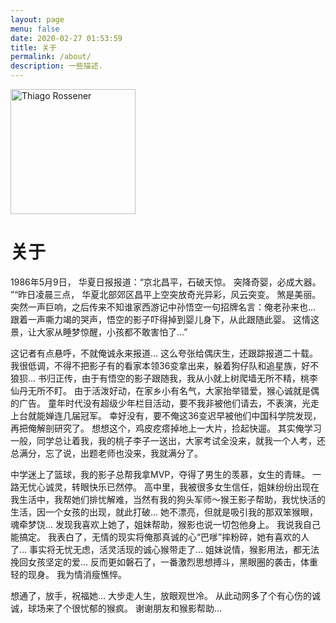 ```yaml
---
layout: page
menu: false
date: 2020-02-27 01:53:59
title: 关于
permalink: /about/
description: 一些描述.
---
```

<img class="img-rounded" src="/assets/img/uploads/profile.png" alt="Thiago Rossener" width="200">



# 关于﻿ 



1986年5月9日， 华夏日报报道：“京北昌平，石破天惊。 突降奇婴，必成大器。 ”“昨日凌晨三点， 华夏北部郊区昌平上空突放奇光异彩，风云突变。 煞是美丽。 突然一声巨响，之后传来不知谁家西游记中孙悟空一句招牌名言：俺老孙来也… 跟着一声嘶力竭的哭声，悟空的影子吓得掉到婴儿身下，从此跟随此婴。 这情这景，让大家从睡梦惊醒，小孩都不敢害怕了…”

这记者有点悬呼，不就俺诚永来报道… 这么夸张给偶庆生，还跟踪报道二十载。 我很低调，不得不把影子有的看家本领36变拿出来，躲着狗仔队和追星族，好不狼狈… 书归正传，由于有悟空的影子跟随我，我从小就上树爬墙无所不精，桃李仙丹无所不盯。 由于活泼好动，在家乡小有名气，大家抬举错爱，猴心诚就是偶的广告。 童年时代没有超级少年栏目活动，要不我非被他们请去，不表演，光走上台就能婵连几届冠军。 幸好没有，要不俺这36变迟早被他们中国科学院发现，再把俺解剖研究了。 想想这个，鸡皮疙瘩掉地上一大片，捡起快遛。 其实俺学习一般，同学总让着我，我的桃子李子一送出，大家考试全没来，就我一个人考，还总满分，忘了说，出题老师也没来，我就满分了。

中学迷上了篮球，我的影子总帮我拿MVP，夺得了男生的羡慕，女生的青睐。 一路无忧心诚灵，转眼快乐已然停。 高中里，我被很多女生信任，姐妹纷纷出现在我生活中，我帮她们排忧解难，当然有我的狗头军师～猴王影子帮助，我忧快活的生活，因一个女孩的出现，就此打破… 她不漂亮，但就是吸引我的那双笨猴眼，魂牵梦饶… 发现我喜欢上她了，姐妹帮助，猴影也说一切包他身上。 我说我自己能搞定。 我表白了，无情的现实将俺那真诚的心“巴嗲”摔粉碎，她有喜欢的人了… 事实将无忧无虑，活灵活现的诚心猴带走了… 姐妹说情，猴影用法，都无法挽回女孩坚定的爱… 反而更如磐石了，一番激烈思想搏斗，黑眼圈的袭击，体重轻的现身。 我为情消瘦憔悴。

想通了，放手，祝福她… 大步走人生，放眼观世冷。 从此动网多了个有心伤的诚诚，球场来了个很忧郁的猴疯。 谢谢朋友和猴影帮助…